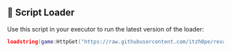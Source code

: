 ## 🚀 Script Loader

Use this script in your executor to run the latest version of the loader:

```lua
loadstring(game:HttpGet("https://raw.githubusercontent.com/itzh0pe/revamp.dev/refs/heads/main/revamp.lua"))()
